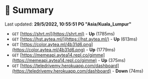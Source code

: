 # 📖 Summary
Last updated: **29/5/2022, 10:55:51 PG "Asia/Kuala_Lumpur"**

- `GET` [https://shrt.ml](https://shrt.ml) - **Up** (1785ms)
- `GET` [https://hst.aytea.ml/](https://hst.aytea.ml/) - **Up** (613ms)
- `GET` [https://color.aytea.ml/4b31d6.png](https://color.aytea.ml/4b31d6.png) - **Up** (1779ms)
- `GET` [https://memeapi.aytea14.repl.co/gimme](https://memeapi.aytea14.repl.co/gimme) - **Up** (375ms)
- `GET` [https://teledrivemy.herokuapp.com/dashboard](https://teledrivemy.herokuapp.com/dashboard) - **Down** (74ms)
